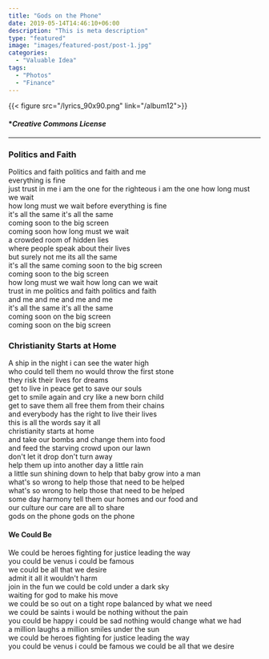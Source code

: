 ```yaml
---
title: "Gods on the Phone"
date: 2019-05-14T14:46:10+06:00
description: "This is meta description"
type: "featured"
image: "images/featured-post/post-1.jpg"
categories: 
  - "Valuable Idea"
tags:
  - "Photos"
  - "Finance"
---
```

{{< figure src="/lyrics_90x90.png" link="/album12">}}  

#### ***_Creative_ _Commons_ _License_**   
  

---

### **Politics and Faith**

Politics and faith politics and faith and me   
everything is fine  
just trust in me i am the one for the righteous 
i am the one how long must we wait  
how long must we wait before everything is fine  
it's all the same it's all the same   
coming soon to the big screen   
coming soon how long must we wait   
a crowded room of hidden lies   
where people speak about their lives    
but surely not me its all the same   
it's all the same coming soon to the big screen    
coming soon to the big screen   
how long must we wait how long can we wait    
trust in me politics and faith politics and faith    
and me and me and me and me   
it's all the same it's all the same    
coming soon on the big screen   
coming soon on the big screen   

### **Christianity Starts at Home**

A ship in the night i can see the water high   
who could tell them no would throw the first stone   
they risk their lives for dreams   
get to live in peace get to save our souls    
get to smile again and cry like a new born child    
get to save them all free them from their chains   
and everybody has the right to live their lives   
this is all the words say it all   
christianity starts at home   
and take our bombs and change them into food    
and feed the starving crowd upon our lawn   
don't let it drop don't turn away   
help them up into another day a little rain    
a little sun shining down to help that baby grow into a man   
what's so wrong to help those that need to be helped   
what's so wrong to help those that need to be helped   
some day harmony tell them our homes and our food and   
our culture our care are all to share   
gods on the phone gods on the phone   

#### **We Could Be**

We could be heroes fighting for justice leading the way    
you could be venus i could be famous   
we could be all that we desire   
admit it all it wouldn't harm   
join in the fun we could be cold under a dark sky    
waiting for god to make his move   
we could be so out on a tight rope balanced by what we need    
we could be saints i would be nothing without the pain   
you could be happy i could be sad nothing would change what we had    
a million laughs a million smiles under the sun   
we could be heroes fighting for justice leading the way    
you could be venus i could be famous we could be all that we desire   


